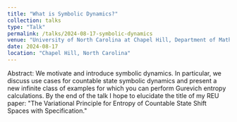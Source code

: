 ```yaml
---
title: "What is Symbolic Dynamics?"
collection: talks
type: "Talk"
permalink: /talks/2024-08-17-symbolic-dynamics
venue: "University of North Carolina at Chapel Hill, Department of Mathematics"
date: 2024-08-17
location: "Chapel Hill, North Carolina"
---
```


Abstract: We motivate and introduce symbolic dynamics. In particular, we discuss use cases for countable state symbolic dynamics and present a new infinite class of examples for which you can perform Gurevich entropy calculations. By the end of the talk I hope to elucidate the title of my REU paper: "The Variational Principle for Entropy of Countable State Shift Spaces with Specification."
